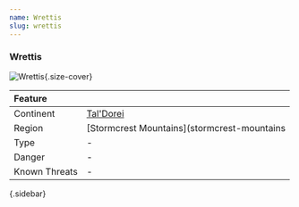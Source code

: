 ```yaml
---
name: Wrettis
slug: wrettis
---
```

### Wrettis
![Wrettis](geography-wrettis.jpg){.size-cover}

| Feature     ||
|:-------------|:--------------------------|
| Continent    | [Tal'Dorei](taldorei)     |
| Region       | [Stormcrest Mountains](stormcrest-mountains|)
| Type         | - |
| Danger       | - |
| Known Threats| - |
{.sidebar}
